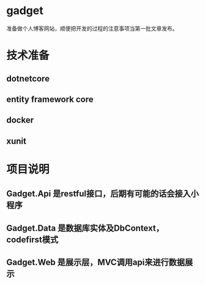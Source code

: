 ﻿# gadget
准备做个人博客网站，顺便把开发的过程的注意事项当第一批文章发布。

# 技术准备
## dotnetcore
## entity framework core
## docker
## xunit

# 项目说明
## Gadget.Api 是restful接口，后期有可能的话会接入小程序
## Gadget.Data 是数据库实体及DbContext，codefirst模式
## Gadget.Web 是展示层，MVC调用api来进行数据展示

